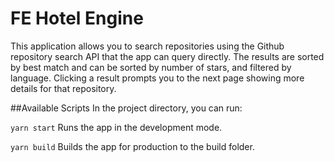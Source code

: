 # FE Hotel Engine

This application allows you to search repositories using the Github repository search API that the app can query directly.
The results are sorted by best match and can be sorted by number of stars, and filtered by language.
Clicking a result prompts you to the next page showing more details for that repository.

##Available Scripts
In the project directory, you can run:

`yarn start`
Runs the app in the development mode.

`yarn build`
Builds the app for production to the build folder.
